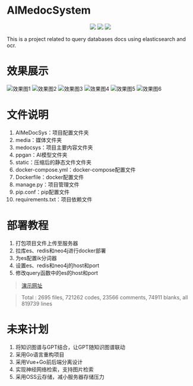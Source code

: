 # AIMedocSystem

<div align="center">
  <img src="https://img.shields.io/badge/branch-master-brightgreen.svg">
  <img src="https://img.shields.io/badge/License-MIT-blue.svg">
  <img src="https://jaywcjlove.github.io/sb/lang/chinese.svg">
</div>

This is a project related to query databases docs using elasticsearch and ocr.

# 效果展示

![效果图1](https://amedoc.fcsy.fit/static/images/illusion/PCquery.webp)
![效果图2](https://amedoc.fcsy.fit/static/images/illusion/3end.webp)
![效果图3](https://amedoc.fcsy.fit/static/images/illusion/tablet1.webp)
![效果图4](https://amedoc.fcsy.fit/static/images/illusion/mobile1.webp)
![效果图5](https://amedoc.fcsy.fit/static/images/illusion/AIassistant.webp)
![效果图6](https://amedoc.fcsy.fit/static/images/illusion/imagepreview.webp)

# 文件说明

1. AIMeDocSys：项目配置文件夹
2. media：媒体文件夹
3. medocsys：项目主要内容文件夹
4. ppgan：AI模型文件夹
5. static：压缩后的静态文件文件夹
6. docker-compose.yml：docker-compose配置文件
7. Dockerfile：docker配置文件
8. manage.py：项目管理文件
9. pip.conf：pip配置文件
10. requirements.txt：项目依赖文件

# 部署教程

1. 打包项目文件上传至服务器
2. 拉库es、redis和neo4j进行docker部署
3. 为es配置ik分词器
4. 设置es、redis和neo4j的host和port
5. 修改query函数中的es的host和port

> [演示网址](https://amedoc.fcsy.fit)

> Total : 2695 files, 721262 codes, 23566 comments, 74911 blanks, all 819739 lines
# 未来计划

1. 将知识图谱与GPT结合，让GPT随知识图谱联动
2. 采用Go语言重构项目
3. 采用Vue+Go前后端分离设计
4. 实现神经网络检索，支持图片检索
5. 采用OSS云存储，减小服务器存储压力
